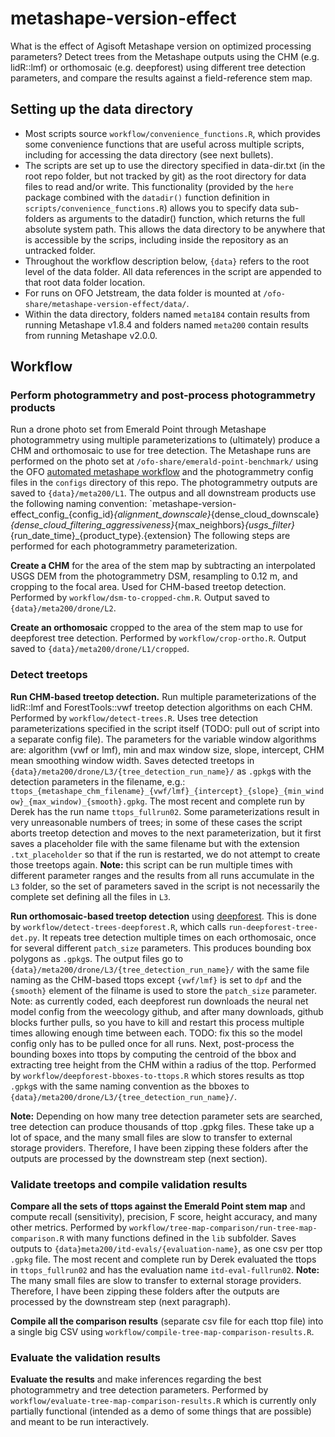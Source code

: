# metashape-version-effect
What is the effect of Agisoft Metashape version on optimized processing parameters? Detect trees from the Metashape outputs using the CHM (e.g. lidR::lmf) or orthomosaic (e.g. deepforest) using different tree detection parameters, and compare the results against a field-reference stem map.

## Setting up the data directory

- Most scripts source `workflow/convenience_functions.R`, which provides some convenience functions that are useful across multiple scripts, including for accessing the data directory (see next bullets).
- The scripts are set up to use the directory specified in data-dir.txt (in the root repo folder, but not tracked by git) as the root directory for data files to read and/or write. This functionality (provided by the `here` package combined with the `datadir()` function definition in `scripts/convenience_functions.R`) allows you to specify data sub-folders as arguments to the datadir() function, which returns the full absolute system path. This allows the data directory to be anywhere that is accessible by the scrips, including inside the repository as an untracked folder.
- Throughout the workflow description below, `{data}` refers to the root level of the data folder. All data references in the script are appended to that root data folder location.
- For runs on OFO Jetstream, the data folder is mounted at `/ofo-share/metashape-version-effect/data/`.
- Within the data directory, folders named `meta184` contain results from running Metashape v1.8.4 and folders named `meta200` contain results from running Metashape v2.0.0.


## Workflow

### Perform photogrammetry and post-process photogrammetry products

Run a drone photo set from Emerald Point through Metashape photogrammetry using multiple parameterizations to (ultimately) produce a CHM and orthomosaic to use for tree detection. The Metashape runs are performed on the photo set at `/ofo-share/emerald-point-benchmark/` using the OFO [automated metashape workflow](https://github.com/open-forest-observatory/automate-metashape) and the photogrammetry config files in the `configs` directory of this repo. The photogrammetry outputs are saved to `{data}/meta200/L1`. The outpus and all downstream products use the following naming convention: `metashape-version-effect_config_{config_id}_{alignment_downscale}_{dense_cloud_downscale}_{dense_cloud_filtering_aggressiveness}_{max_neighbors}_{usgs_filter}_{run_date_time}_{product_type}.{extension} The following steps are performed for each photogrammetry parameterization. 

**Create a CHM** for the area of the stem map by subtracting an interpolated USGS DEM from the photogrammetry DSM, resampling to 0.12 m, and cropping to the focal area. Used for CHM-based treetop detection. Performed by `workflow/dsm-to-cropped-chm.R`. Output saved to `{data}/meta200/drone/L2`.

**Create an orthomosaic** cropped to the area of the stem map to use for deepforest tree detection. Performed by `workflow/crop-ortho.R`. Output saved to `{data}/meta200/drone/L1/cropped`.

### Detect treetops

**Run CHM-based treetop detection.** Run multiple parameterizations of the lidR::lmf and ForestTools::vwf treetop detection algorithms on each CHM. Performed by `workflow/detect-trees.R`. Uses tree detection parameterizations specified in the script itself (TODO: pull out of script into a separate config file). The parameters for the variable window algorithms are: algorithm (vwf or lmf), min and max window size, slope, intercept, CHM mean smoothing window width. Saves detected treetops in `{data}/meta200/drone/L3/{tree_detection_run_name}/` as `.gpkg`s with the detection parameters in the filename, e.g.: `ttops_{metashape_chm_filename}_{vwf/lmf}_{intercept}_{slope}_{min_window}_{max_window)_{smooth}.gpkg`. The most recent and complete run by Derek has the run name `ttops_fullrun02`. Some parameterizations result in very unreasonable numbers of trees; in some of these cases the script aborts treetop detection and moves to the next parameterization, but it first saves a placeholder file with the same filename but with the extension `.txt_placeholder` so that if the run is restarted, we do not attempt to create those treetops again. **Note:** this script can be run multiple times with different parameter ranges and the results from all runs accumulate in the `L3` folder, so the set of parameters saved in the script is not necessarily the complete set defining all the files in `L3`.

**Run orthomosaic-based treetop detection** using [deepforest](https://deepforest.readthedocs.io/en/latest/index.html#). This is done by `workflow/detect-trees-deepforest.R`, which calls `run-deepforest-tree-det.py`. It repeats tree detection multiple times on each orthomosaic, once for several different `patch_size` parameters. This produces bounding box polygons as `.gpkg`s. The output files go to `{data}/meta200/drone/L3/{tree_detection_run_name}/` with the same file naming as the CHM-based ttops except `{vwf/lmf}` is set to `dpf` and the `{smooth}` element of the filname is used to store the `patch_size` parameter. Note: as currently coded, each deepforest run downloads the neural net model config from the weecology github, and after many downloads, github blocks further pulls, so you have to kill and restart this process multiple times allowing enough time between each. TODO: fix this so the model config only has to be pulled once for all runs. Next, post-process the bounding boxes into ttops by computing the centroid of the bbox and extracting tree height from the CHM within a radius of the ttop. Performed by `workflow/deepforest-bboxes-to-ttops.R` which stores results as ttop `.gpkg`s with the same naming convention as the bboxes to `{data}/meta200/drone/L3/{tree_detection_run_name}/`.

**Note:** Depending on how many tree detection parameter sets are searched, tree detection can produce thousands of ttop .gpkg files. These take up a lot of space, and the many small files are slow to transfer to external storage providers. Therefore, I have been zipping these folders after the outputs are processed by the downstream step (next section).

### Validate treetops and compile validation results

**Compare all the sets of ttops against the Emerald Point stem map** and compute recall (sensitivity), precision, F score, height accuracy, and many other metrics. Performed by `workflow/tree-map-comparison/run-tree-map-comparison.R` with many functions defined in the `lib` subfolder. Saves outputs to `{data}meta200/itd-evals/{evaluation-name}`, as one csv per ttop `.gpkg` file. The most recent and complete run by Derek evaluated the ttops in `ttops_fullrun02` and has the evaluation name `itd-eval-fullrun02`. **Note:** The many small files are slow to transfer to external storage providers. Therefore, I have been zipping these folders after the outputs are processed by the downstream step (next paragraph).

**Compile all the comparison results** (separate csv file for each ttop file) into a single big CSV using `workflow/compile-tree-map-comparison-results.R`.

### Evaluate the validation results

**Evaluate the results** and make inferences regarding the best photogrammetry and tree detection parameters. Performed by `workflow/evaluate-tree-map-comparison-results.R` which is currently only partially functional (intended as a demo of some things that are possible) and meant to be run interactively.
